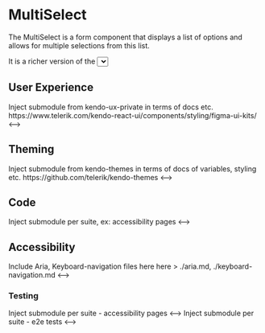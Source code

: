 # MultiSelect

The MultiSelect is a form component that displays a list of options and allows for multiple selections from this list.

It is a richer version of the <select> element and supports item and tag templates, and configurable options for controlling the list behavior.


## User Experience

<!--> Inject submodule from kendo-ux-private in terms of docs etc. 

https://www.telerik.com/kendo-react-ui/components/styling/figma-ui-kits/

<-->

<import src="/docs/acessibility/button">

## Theming

<!--> Inject submodule from kendo-themes in terms of docs of variables, styling etc. 

https://github.com/telerik/kendo-themes

<-->

## Code 

<!--> Inject submodule per suite, ex: accessibility pages <-->

## Accessibility

<!--> Include Aria, Keyboard-navigation files here here > ./aria.md, ./keyboard-navigation.md <-->

### Testing 

<!--> Inject submodule per suite - accessibility pages <-->
<!--> Inject submodule per suite - e2e tests <-->
